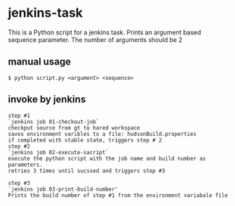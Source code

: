 # jenkins-task
This is a Python script for a jenkins task.
Prints an argument based sequence parameter.
The number of arguments should be 2

## manual usage 
```
$ python script.py <argument> <sequence>
```

## invoke by jenkins
```
step #1
`jenkins job 01-checkout-job`
checkput source from gt to hared workspace
saves environment varibles to a file: hudsonBuild.properties
if completed with stable state, triggers step # 2
step #2
`jenkins job 02-execute-sacript`
execute the python script with the job name and build number as parameters.
retries 3 times until sucssed and triggers step #3

step #3
`jenkins job 03-print-build-number'
Prints the build number of step #1 from the environment variabale file
```

